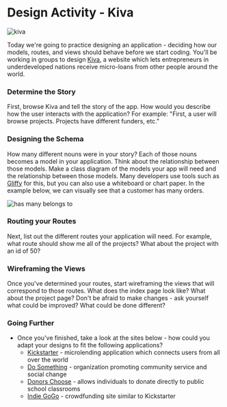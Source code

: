 # Design Activity - Kiva

![kiva](http://www.blogforiowa.com/wordpress/wp-content/uploads/kiva_card.png)

Today we're going to practice designing an application - deciding how our models, routes, and views should behave before we start coding. You'll be working in groups to design [Kiva](http://www.kiva.org), a website which lets entrepreneurs in underdeveloped nations receive micro-loans from other people around the world. 

### Determine the Story

First, browse Kiva and tell the story of the app. How would you describe how the user interacts with the application? For example: "First, a user will browse projects. Projects have different funders, etc."

### Designing the Schema

How many different nouns were in your story? Each of those nouns becomes a model in your application. Think about the relationship between those models. Make a class diagram of the models your app will need and the relationship between those models. Many developers use tools such as [Gliffy](http://www.gliffy.com) for this, but you can also use a whiteboard or chart paper. In the example below, we can visually see that a customer has many orders.

![has many belongs to](http://guides.rubyonrails.org/v2.3.11/images/belongs_to.png)

### Routing your Routes

Next, list out the different routes your application will need. For example, what route should show me all of the projects? What about the project with an id of 50?

### Wireframing the Views

Once you've determined your routes, start wireframing the views that will correspond to those routes. What does the index page look like? What about the project page? Don't be afraid to make changes - ask yourself what could be improved? What could be done different? 

### Going Further

+ Once you've finished, take a look at the sites below - how could you adapt your designs to fit the following applications? 
	+ [Kickstarter](http://www.kickstarter.com) - microlending application which connects users from all over the world
	+ [Do Something](http://www.dosomething.org) - organization promoting community service and social change
	+ [Donors Choose](http://www.donorschoose.org) - allows individuals to donate directly to public school classrooms
	+ [Indie GoGo](http://www.indiegogo.com) - crowdfunding site similar to Kickstarter






